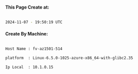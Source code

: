 
   
#### This Page Create at:

```bash

2024-11-07 - 19:50:19 UTC

```

#### Create By Machine:

```bash

Host Name : fv-az1501-514

platform  : Linux-6.5.0-1025-azure-x86_64-with-glibc2.35

Ip Local  : 10.1.0.15

```

